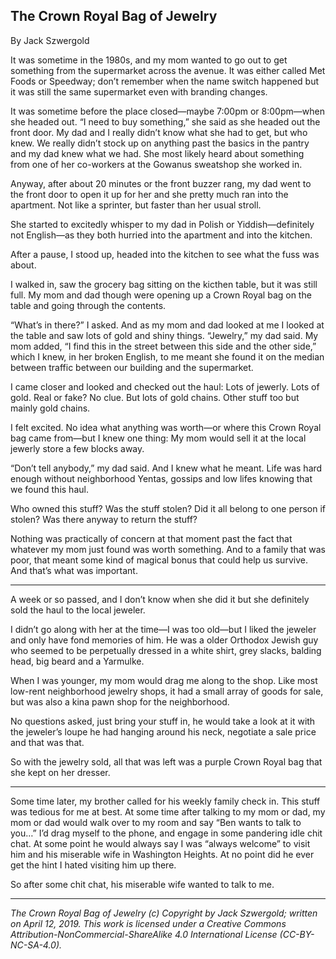 ## The Crown Royal Bag of Jewelry

By Jack Szwergold

It was sometime in the 1980s, and my mom wanted to go out to get something from the supermarket across the avenue. It was either called Met Foods or Speedway; don’t remember when the name switch happened but it was still the same supermarket even with branding changes.

It was sometime before the place closed—maybe 7:00pm or 8:00pm—when she headed out. “I need to buy something,” she said as she headed out the front door. My dad and I really didn’t know what she had to get, but who knew. We really didn’t stock up on anything past the basics in the pantry and my dad knew what we had. She most likely heard about something from one of her co-workers at the Gowanus sweatshop she worked in.

Anyway, after about 20 minutes or the front buzzer rang, my dad went to the front door to open it up for her and she pretty much ran into the apartment. Not like a sprinter, but faster than her usual stroll.

She started to excitedly whisper to my dad in Polish or Yiddish—definitely not English—as they both hurried into the apartment and into the kitchen.

After a pause, I stood up, headed into the kitchen to see what the fuss was about.

I walked in, saw the grocery bag sitting on the kicthen table, but it was still full. My mom and dad though were opening up a Crown Royal bag on the table and going through the contents.

“What’s in there?” I asked. And as my mom and dad looked at me I looked at the table and saw lots of gold and shiny things. “Jewelry,” my dad said. My mom added, “I find this in the street between this side and the other side,” which I knew, in her broken English, to me meant she found it on the median between traffic between our building and the supermarket.

I came closer and looked and checked out the haul: Lots of jewerly. Lots of gold. Real or fake? No clue. But lots of gold chains. Other stuff too but mainly gold chains.

I felt excited. No idea what anything was worth—or where this Crown Royal bag came from—but I knew one thing: My mom would sell it at the local jewerly store a few blocks away.

“Don’t tell anybody,” my dad said. And I knew what he meant. Life was hard enough without neighborhood Yentas, gossips and low lifes knowing that we found this haul.

Who owned this stuff? Was the stuff stolen? Did it all belong to one person if stolen? Was there anyway to return the stuff?

Nothing was practically of concern at that moment past the fact that whatever my mom just found was worth something. And to a family that was poor, that meant some kind of magical bonus that could help us survive. And that’s what was important.

***

A week or so passed, and I don’t know when she did it but she definitely sold the haul to the local jeweler.

I didn’t go along with her at the time—I was too old—but I liked the jeweler and only have fond memories of him. He was a older Orthodox Jewish guy who seemed to be perpetually dressed in a white shirt, grey slacks, balding head, big beard and a Yarmulke.

When I was younger, my mom would drag me along to the shop. Like most low-rent neighborhood jewelry shops, it had a small array of goods for sale, but was also a kina pawn shop for the neighborhood.

No questions asked, just bring your stuff in, he would take a look at it with the jeweler’s loupe he had hanging around his neck, negotiate a sale price and that was that.

So with the jewelry sold, all that was left was a purple Crown Royal bag that she kept on her dresser.

***

Some time later, my brother called for his weekly family check in. This stuff was tedious for me at best. At some time after talking to my mom or dad, my mom or dad would walk over to my room and say “Ben wants to talk to you…” I’d drag myself to the phone, and engage in some pandering idle chit chat. At some point he would always say I was “always welcome” to visit him and his miserable wife in Washington Heights. At no point did he ever get the hint I hated visiting him up there.

So after some chit chat, his miserable wife wanted to talk to me.

***

*The Crown Royal Bag of Jewelry (c) Copyright by Jack Szwergold; written on April 12, 2019. This work is licensed under a Creative Commons Attribution-NonCommercial-ShareAlike 4.0 International License (CC-BY-NC-SA-4.0).*